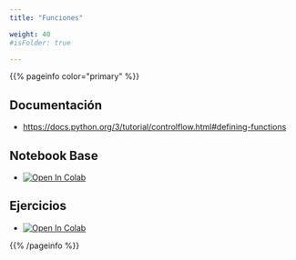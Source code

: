 ```yaml
---
title: "Funciones"

weight: 40
#isFolder: true

---
```



{{% pageinfo color="primary" %}}
## Documentación
* https://docs.python.org/3/tutorial/controlflow.html#defining-functions

## Notebook Base
* <a target="_blank" href="https://colab.research.google.com/github/lmorillas/Introduccion-Python-3/blob/curso-py-iot/notebooks/beginner/notebooks/07_functions.ipynb">
  <img src="https://colab.research.google.com/assets/colab-badge.svg" alt="Open In Colab"/>
</a>

## Ejercicios
* <a target="_blank" href="https://colab.research.google.com/github/lmorillas/Introduccion-Python-3/blob/curso-py-iot/notebooks/beginner/exercises/07_functions_exercise.ipynb">
  <img src="https://colab.research.google.com/assets/colab-badge.svg" alt="Open In Colab"/></a>


{{% /pageinfo %}}

